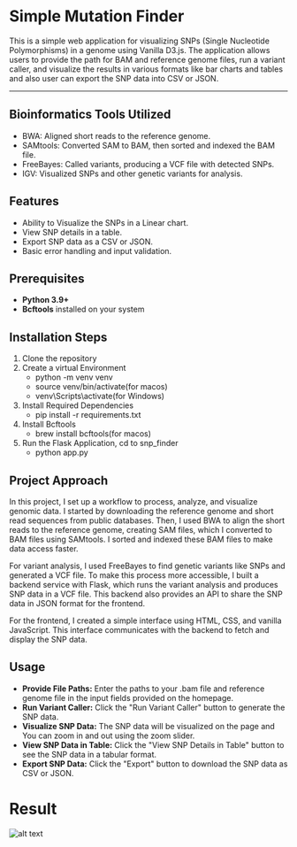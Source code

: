 # Simple Mutation Finder

This is a simple web application for visualizing SNPs (Single Nucleotide Polymorphisms) in a genome using Vanilla D3.js. The application allows users to provide the path for BAM and reference genome files, run a variant caller, and visualize the results in various formats like bar charts and tables and also user can export the SNP data into CSV or JSON. 

---
## Bioinformatics Tools Utilized

- BWA: Aligned short reads to the reference genome.
- SAMtools: Converted SAM to BAM, then sorted and indexed the BAM file.
- FreeBayes: Called variants, producing a VCF file with detected SNPs.
- IGV: Visualized SNPs and other genetic variants for analysis.

## Features

- Ability to Visualize the SNPs in a Linear chart.
- View SNP details in a table.
- Export SNP data as a CSV or JSON.
- Basic error handling and input validation.

## Prerequisites

- **Python 3.9+**
- **Bcftools** installed on your system

## Installation Steps

1. Clone the repository
2. Create a virtual Environment
    - python -m venv venv
    - source venv/bin/activate(for macos)
    - venv\Scripts\activate(for Windows)
3. Install Required Dependencies
    - pip install -r requirements.txt
4. Install Bcftools
    - brew install bcftools(for macos)
5. Run the Flask Application, cd to snp_finder
    - python app.py

## Project Approach

In this project, I set up a workflow to process, analyze, and visualize genomic data. I started by downloading the reference genome and short read sequences from public databases. Then, I used BWA to align the short reads to the reference genome, creating SAM files, which I converted to BAM files using SAMtools. I sorted and indexed these BAM files to make data access faster.

For variant analysis, I used FreeBayes to find genetic variants like SNPs and generated a VCF file. To make this process more accessible, I built a backend service with Flask, which runs the variant analysis and produces SNP data in a VCF file. This backend also provides an API to share the SNP data in JSON format for the frontend.

For the frontend, I created a simple interface using HTML, CSS, and vanilla JavaScript. This interface communicates with the backend to fetch and display the SNP data.
 

## Usage

- **Provide File Paths:** Enter the paths to your .bam file and reference genome file in the input fields provided on the homepage.
- **Run Variant Caller:** Click the "Run Variant Caller" button to generate the SNP data.
- **Visualize SNP Data:** The SNP data will be visualized on the page and You can zoom in and out using the zoom slider.
- **View SNP Data in Table:** Click the "View SNP Details in Table" button to see the SNP data in a tabular format.
- **Export SNP Data:** Click the "Export" button to download the SNP data as CSV or JSON.

# Result
![alt text](<Screenshot 2024-08-29 at 1.31.09 AM.png>)
